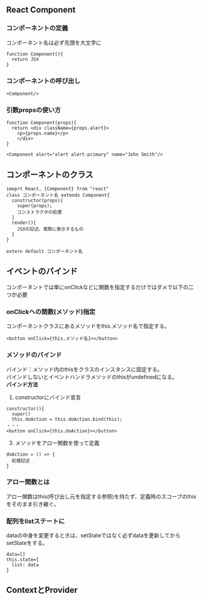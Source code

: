 ## React Component

### コンポーネントの定義
コンポーネント名は必ず先頭を大文字に
```
function Component(){
  return JSX
}
```

### コンポーネントの呼び出し
```<Component/>```

### 引数propsの使い方
```
function Component(props){
  return <div className={props.alert}>
    <p>{props.name}</p>
    </div>
}

<Component alert="alert alert-primary" name="John Smith"/>
```

## コンポーネントのクラス
```
imoprt React, {Component} from "react"
class コンポーネント名 extends Component{
  constructor(props){
    super(props);
    コンストラクタの処理
  }
  render(){
    JSXの記述、実際に表示するもの
  }
}

extern default コンポーネント名
```

## イベントのバインド
コンポーネントでは単にonClickなどに関数を指定するだけではダメで以下の二つが必要
### onClickへの関数(メソッド)指定
コンポーネントクラスにあるメソッドをthis.メソッド名で指定する。
```
<button onClick={this.メソッド名}></button>
```
### メソッドのバインド
バインド：メソッド内のthisをクラスのインスタンスに固定する。  
バインドしないとイベントハンドラメソッドのthisがundefinedになる。  
__**バインド方法**__
1. constructorにバインド宣言
```
constructor(){
  super()
  this.doAction = this.doAction.bind(this);
・・・
<button onClick={this.doAction}></button>
```
3. メソッドをアロー関数を使って定義
```
doAction = () => {
  処理記述
}
```

### アロー関数とは
アロー関数はthis(呼び出し元を指定する参照)を持たず、定義時のスコープのthisをそのまま引き継ぐ。

### 配列をlistステートに
dataの中身を変更するときは、setStateではなく必ずdataを更新してからsetStateをする。
```
data=[]
this.state={
  list: data
}
```

## ContextとProvider

